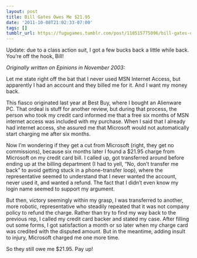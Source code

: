 ```yaml
---
layout: post
title: Bill Gates Owes Me $21.95
date: '2011-10-08T21:02:33-07:00'
tags: []
tumblr_url: https://fugugames.tumblr.com/post/110515775096/bill-gates-owes-me-2195
---
```

Update: due to a class action suit, I got a few bucks back a little while back. You’re off the hook, Bill!

_Originally written on Epinions in November 2003:_

Let me state right off the bat that I never used MSN Internet Access, but apparently I had an account and they billed me for it. And I want my money back.

This fiasco originated last year at Best Buy, where I bought an Alienware PC. That ordeal is stuff for another review, but during that process, the person who took my credit card informed me that a free six months of MSN internet access was included with my purchase. When I said that I already had internet access, she assured me that Microsoft would not automatically start charging me after six months.

Now I’m wondering if they get a cut from Microsoft (right, they get no commissions), because six months later I found a $21.95 charge from Microsoft on my credit card bill. I called up, got transferred around before ending up at the billing department (I had to yell, “No, don’t transfer me back” to avoid getting stuck in a phone-transfer loop), where the representative seemed to understand that I never wanted the account, never used it, and wanted a refund. The fact that I didn’t even know my login name seemed to support my argument.

But then, victory seemingly within my grasp, I was transferred to another, more robotic, representative who steadily repeated that it was not company policy to refund the charge. Rather than try to find my way back to the previous rep, I called my credit card backer and stated my case. After filling out some forms, I got satisfaction a month or so later when my charge card was credited with the disputed amount. But in the meantime, adding insult to injury, Microsoft charged me one more time.

So they still owe me $21.95. Pay up!

